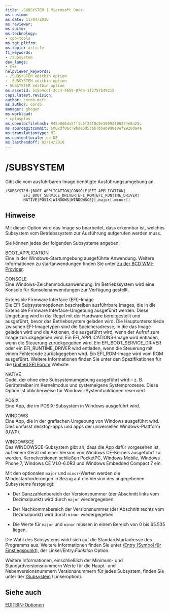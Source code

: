```yaml
---
title: -SUBSYSTEM | Microsoft Docs
ms.custom: 
ms.date: 11/04/2016
ms.reviewer: 
ms.suite: 
ms.technology:
- cpp-tools
ms.tgt_pltfrm: 
ms.topic: article
f1_keywords:
- /subsystem
dev_langs:
- C++
helpviewer_keywords:
- /SUBSYSTEM editbin option
- -SUBSYSTEM editbin option
- SUBSYSTEM editbin option
ms.assetid: 515e4cdf-3cc4-4659-8764-1f2757b49215
caps.latest.revision: 
author: corob-msft
ms.author: corob
manager: ghogen
ms.workload:
- cplusplus
ms.openlocfilehash: 945e0d6da5ff1c5f24f8c0e10693f06334e0a25c
ms.sourcegitcommit: 6002df0ac79bde5d5cab7bbeb9d8e0ef9920da4a
ms.translationtype: MT
ms.contentlocale: de-DE
ms.lasthandoff: 02/14/2018
---
```

# <a name="subsystem"></a>/SUBSYSTEM
Gibt die vom ausführbaren Image benötigte Ausführungsumgebung an.  
  
```  
/SUBSYSTEM:{BOOT_APPLICATION|CONSOLE|EFI_APPLICATION|  
        EFI_BOOT_SERVICE_DRIVER|EFI_ROM|EFI_RUNTIME_DRIVER|  
        NATIVE|POSIX|WINDOWS|WINDOWSCE}[,major[.minor]]  
```  
  
## <a name="remarks"></a>Hinweise  
 Mit dieser Option wird das Image so bearbeitet, dass erkennbar ist, welches Subsystem vom Betriebssystem zur Ausführung aufgerufen werden muss.  
  
 Sie können jedes der folgenden Subsysteme angeben:  
  
 BOOT_APPLICATION  
 Eine in der Windows-Startumgebung ausgeführte Anwendung. Weitere Informationen zu startanwendungen finden Sie unter [zu der BCD WMI-Provider](http://msdn.microsoft.com/library/aa362639.aspx).  
  
 CONSOLE  
 Eine Windows-Zeichenmodusanwendung. Im Betriebssystem wird eine Konsole für Konsolenanwendungen zur Verfügung gestellt.  
  
 Extensible Firmware Interface (EFI)-Image  
 Die EFI-Subsystemoptionen beschreiben ausführbare Images, die in die Extensible Firmware Interface-Umgebung ausgeführt werden. Diese Umgebung wird in der Regel mit der Hardware bereitgestellt und ausgeführt, bevor das Betriebssystem geladen wird. Die Hauptunterschiede zwischen EFI-Imagetypen sind die Speicheradresse, in die das Image geladen wird und die Aktionen, die ausgeführt wird, wenn der Aufruf zum Image zurückgegeben wird. Ein EFI_APPLICATIONS-Image wird entladen, wenn die Steuerung zurückgegeben wird. Ein EFI_BOOT_SERVICE_DRIVER oder ein EFI_RUNTIME_DRIVER wird entladen, wenn die Steuerung mit einem Fehlercode zurückgegeben wird. Ein EFI_ROM-Image wird vom ROM ausgeführt. Weitere Informationen finden Sie unter den Spezifikationen für die [Unified EFI Forum](http://www.uefi.org/) Website.  
  
 NATIVE  
 Code, der ohne eine Subsystemumgebung ausgeführt wird – z. B. Gerätetreiber im Kernelmodus und systemeigene Systemprozesse. Diese Option ist üblicherweise für Windows-Systemfunktionen reserviert.  
  
 POSIX  
 Eine App, die im POSIX-Subsystem in Windows ausgeführt wird.  
  
 WINDOWS  
 Eine App, die in der grafischen Umgebung von Windows ausgeführt wird. Dies umfasst desktop-apps und apps der universellen Windows-Plattform (UWP).  
  
 WINDOWSCE  
 Das WINDOWSCE-Subsystem gibt an, dass die App dafür vorgesehen ist, auf einem Gerät mit einer Version von Windows CE-Kernels ausgeführt zu werden. Kernelversionen schließen PocketPC, Windows Mobile, Windows Phone 7, Windows CE V1.0-6.0R3 und Windows Embedded Compact 7 ein.  
  
 Mit den optionalen `major` und `minor`-Werten werden die Mindestanforderungen in Bezug auf die Version des angegebenen Subsystems festgelegt:  
  
-   Der Ganzzahlenbereich der Versionsnummer (der Abschnitt links vom Dezimalpunkt) wird durch `major` wiedergegeben.  
  
-   Der Nachkommabereich der Versionsnummer (der Abschnitt rechts vom Dezimalpunkt) wird durch `minor` wiedergegeben.  
  
-   Die Werte für `major` und `minor` müssen in einem Bereich von 0 bis 65.535 liegen.  
  
 Die Wahl des Subsystems wirkt sich auf die Standardstartadresse des Programms aus. Weitere Informationen finden Sie unter [/Entry (Symbol für Einstiegspunkt)](../../build/reference/entry-entry-point-symbol.md), der Linker/Entry:*Funktion* Option.  
  
 Weitere Informationen, einschließlich der Minimum- und Standardversionsnummern Werte für die Haupt- und Nebenversionsnummern Versionsnummern für jedes Subsystem, finden Sie unter der [/Subsystem](../../build/reference/subsystem-specify-subsystem.md) (Linkeroption).  
  
## <a name="see-also"></a>Siehe auch  
 [EDITBIN-Optionen](../../build/reference/editbin-options.md)